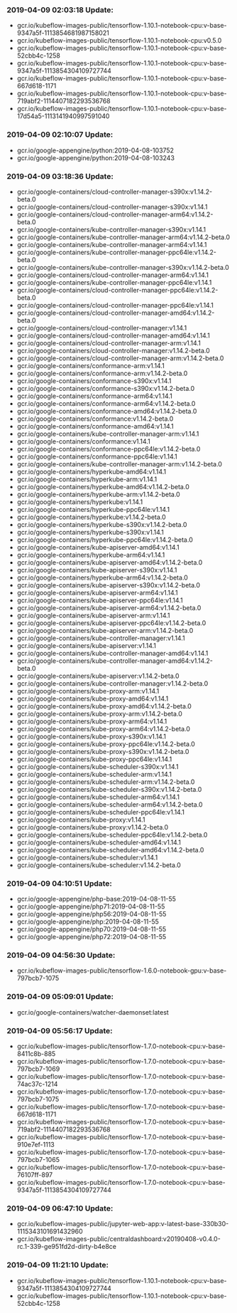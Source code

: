 ### 2019-04-09 02:03:18 Update:

- gcr.io/kubeflow-images-public/tensorflow-1.10.1-notebook-cpu:v-base-9347a5f-1113854681987158021
- gcr.io/kubeflow-images-public/tensorflow-1.10.1-notebook-cpu:v0.5.0
- gcr.io/kubeflow-images-public/tensorflow-1.10.1-notebook-cpu:v-base-52cbb4c-1258
- gcr.io/kubeflow-images-public/tensorflow-1.10.1-notebook-cpu:v-base-9347a5f-1113854304109727744
- gcr.io/kubeflow-images-public/tensorflow-1.10.1-notebook-cpu:v-base-667d618-1171
- gcr.io/kubeflow-images-public/tensorflow-1.10.1-notebook-cpu:v-base-719abf2-1114407182293536768
- gcr.io/kubeflow-images-public/tensorflow-1.10.1-notebook-cpu:v-base-17d54a5-1113141940997591040
### 2019-04-09 02:10:07 Update:

- gcr.io/google-appengine/python:2019-04-08-103752
- gcr.io/google-appengine/python:2019-04-08-103243
### 2019-04-09 03:18:36 Update:

- gcr.io/google-containers/cloud-controller-manager-s390x:v1.14.2-beta.0
- gcr.io/google-containers/cloud-controller-manager-s390x:v1.14.1
- gcr.io/google-containers/cloud-controller-manager-arm64:v1.14.2-beta.0
- gcr.io/google-containers/kube-controller-manager-s390x:v1.14.1
- gcr.io/google-containers/kube-controller-manager-arm64:v1.14.2-beta.0
- gcr.io/google-containers/kube-controller-manager-arm64:v1.14.1
- gcr.io/google-containers/kube-controller-manager-ppc64le:v1.14.2-beta.0
- gcr.io/google-containers/kube-controller-manager-s390x:v1.14.2-beta.0
- gcr.io/google-containers/cloud-controller-manager-arm64:v1.14.1
- gcr.io/google-containers/kube-controller-manager-ppc64le:v1.14.1
- gcr.io/google-containers/cloud-controller-manager-ppc64le:v1.14.2-beta.0
- gcr.io/google-containers/cloud-controller-manager-ppc64le:v1.14.1
- gcr.io/google-containers/cloud-controller-manager-amd64:v1.14.2-beta.0
- gcr.io/google-containers/cloud-controller-manager:v1.14.1
- gcr.io/google-containers/cloud-controller-manager-amd64:v1.14.1
- gcr.io/google-containers/cloud-controller-manager-arm:v1.14.1
- gcr.io/google-containers/cloud-controller-manager:v1.14.2-beta.0
- gcr.io/google-containers/cloud-controller-manager-arm:v1.14.2-beta.0
- gcr.io/google-containers/conformance-arm:v1.14.1
- gcr.io/google-containers/conformance-arm:v1.14.2-beta.0
- gcr.io/google-containers/conformance-s390x:v1.14.1
- gcr.io/google-containers/conformance-s390x:v1.14.2-beta.0
- gcr.io/google-containers/conformance-arm64:v1.14.1
- gcr.io/google-containers/conformance-arm64:v1.14.2-beta.0
- gcr.io/google-containers/conformance-amd64:v1.14.2-beta.0
- gcr.io/google-containers/conformance:v1.14.2-beta.0
- gcr.io/google-containers/conformance-amd64:v1.14.1
- gcr.io/google-containers/kube-controller-manager-arm:v1.14.1
- gcr.io/google-containers/conformance:v1.14.1
- gcr.io/google-containers/conformance-ppc64le:v1.14.2-beta.0
- gcr.io/google-containers/conformance-ppc64le:v1.14.1
- gcr.io/google-containers/kube-controller-manager-arm:v1.14.2-beta.0
- gcr.io/google-containers/hyperkube-amd64:v1.14.1
- gcr.io/google-containers/hyperkube-arm:v1.14.1
- gcr.io/google-containers/hyperkube-amd64:v1.14.2-beta.0
- gcr.io/google-containers/hyperkube-arm:v1.14.2-beta.0
- gcr.io/google-containers/hyperkube:v1.14.1
- gcr.io/google-containers/hyperkube-ppc64le:v1.14.1
- gcr.io/google-containers/hyperkube:v1.14.2-beta.0
- gcr.io/google-containers/hyperkube-s390x:v1.14.2-beta.0
- gcr.io/google-containers/hyperkube-s390x:v1.14.1
- gcr.io/google-containers/hyperkube-ppc64le:v1.14.2-beta.0
- gcr.io/google-containers/kube-apiserver-amd64:v1.14.1
- gcr.io/google-containers/hyperkube-arm64:v1.14.1
- gcr.io/google-containers/kube-apiserver-amd64:v1.14.2-beta.0
- gcr.io/google-containers/kube-apiserver-s390x:v1.14.1
- gcr.io/google-containers/hyperkube-arm64:v1.14.2-beta.0
- gcr.io/google-containers/kube-apiserver-s390x:v1.14.2-beta.0
- gcr.io/google-containers/kube-apiserver-arm64:v1.14.1
- gcr.io/google-containers/kube-apiserver-ppc64le:v1.14.1
- gcr.io/google-containers/kube-apiserver-arm64:v1.14.2-beta.0
- gcr.io/google-containers/kube-apiserver-arm:v1.14.1
- gcr.io/google-containers/kube-apiserver-ppc64le:v1.14.2-beta.0
- gcr.io/google-containers/kube-apiserver-arm:v1.14.2-beta.0
- gcr.io/google-containers/kube-controller-manager:v1.14.1
- gcr.io/google-containers/kube-apiserver:v1.14.1
- gcr.io/google-containers/kube-controller-manager-amd64:v1.14.1
- gcr.io/google-containers/kube-controller-manager-amd64:v1.14.2-beta.0
- gcr.io/google-containers/kube-apiserver:v1.14.2-beta.0
- gcr.io/google-containers/kube-controller-manager:v1.14.2-beta.0
- gcr.io/google-containers/kube-proxy-arm:v1.14.1
- gcr.io/google-containers/kube-proxy-amd64:v1.14.1
- gcr.io/google-containers/kube-proxy-amd64:v1.14.2-beta.0
- gcr.io/google-containers/kube-proxy-arm:v1.14.2-beta.0
- gcr.io/google-containers/kube-proxy-arm64:v1.14.1
- gcr.io/google-containers/kube-proxy-arm64:v1.14.2-beta.0
- gcr.io/google-containers/kube-proxy-s390x:v1.14.1
- gcr.io/google-containers/kube-proxy-ppc64le:v1.14.2-beta.0
- gcr.io/google-containers/kube-proxy-s390x:v1.14.2-beta.0
- gcr.io/google-containers/kube-proxy-ppc64le:v1.14.1
- gcr.io/google-containers/kube-scheduler-s390x:v1.14.1
- gcr.io/google-containers/kube-scheduler-arm:v1.14.1
- gcr.io/google-containers/kube-scheduler-arm:v1.14.2-beta.0
- gcr.io/google-containers/kube-scheduler-s390x:v1.14.2-beta.0
- gcr.io/google-containers/kube-scheduler-arm64:v1.14.1
- gcr.io/google-containers/kube-scheduler-arm64:v1.14.2-beta.0
- gcr.io/google-containers/kube-scheduler-ppc64le:v1.14.1
- gcr.io/google-containers/kube-proxy:v1.14.1
- gcr.io/google-containers/kube-proxy:v1.14.2-beta.0
- gcr.io/google-containers/kube-scheduler-ppc64le:v1.14.2-beta.0
- gcr.io/google-containers/kube-scheduler-amd64:v1.14.1
- gcr.io/google-containers/kube-scheduler-amd64:v1.14.2-beta.0
- gcr.io/google-containers/kube-scheduler:v1.14.1
- gcr.io/google-containers/kube-scheduler:v1.14.2-beta.0
### 2019-04-09 04:10:51 Update:

- gcr.io/google-appengine/php-base:2019-04-08-11-55
- gcr.io/google-appengine/php71:2019-04-08-11-55
- gcr.io/google-appengine/php56:2019-04-08-11-55
- gcr.io/google-appengine/php:2019-04-08-11-55
- gcr.io/google-appengine/php70:2019-04-08-11-55
- gcr.io/google-appengine/php72:2019-04-08-11-55
### 2019-04-09 04:56:30 Update:

- gcr.io/kubeflow-images-public/tensorflow-1.6.0-notebook-gpu:v-base-797bcb7-1075
### 2019-04-09 05:09:01 Update:

- gcr.io/google-containers/watcher-daemonset:latest
### 2019-04-09 05:56:17 Update:

- gcr.io/kubeflow-images-public/tensorflow-1.7.0-notebook-cpu:v-base-8411c8b-885
- gcr.io/kubeflow-images-public/tensorflow-1.7.0-notebook-cpu:v-base-797bcb7-1069
- gcr.io/kubeflow-images-public/tensorflow-1.7.0-notebook-cpu:v-base-74ac37c-1214
- gcr.io/kubeflow-images-public/tensorflow-1.7.0-notebook-cpu:v-base-797bcb7-1075
- gcr.io/kubeflow-images-public/tensorflow-1.7.0-notebook-cpu:v-base-667d618-1171
- gcr.io/kubeflow-images-public/tensorflow-1.7.0-notebook-cpu:v-base-719abf2-1114407182293536768
- gcr.io/kubeflow-images-public/tensorflow-1.7.0-notebook-cpu:v-base-910e7ef-1113
- gcr.io/kubeflow-images-public/tensorflow-1.7.0-notebook-cpu:v-base-797bcb7-1065
- gcr.io/kubeflow-images-public/tensorflow-1.7.0-notebook-cpu:v-base-76107ff-897
- gcr.io/kubeflow-images-public/tensorflow-1.7.0-notebook-cpu:v-base-9347a5f-1113854304109727744
### 2019-04-09 06:47:10 Update:

- gcr.io/kubeflow-images-public/jupyter-web-app:v-latest-base-330b30-1115343101691432960
- gcr.io/kubeflow-images-public/centraldashboard:v20190408-v0.4.0-rc.1-339-ge951fd2d-dirty-b4e8ce
### 2019-04-09 11:21:10 Update:

- gcr.io/kubeflow-images-public/tensorflow-1.10.1-notebook-cpu:v-base-9347a5f-1113854304109727744
- gcr.io/kubeflow-images-public/tensorflow-1.10.1-notebook-cpu:v-base-52cbb4c-1258
